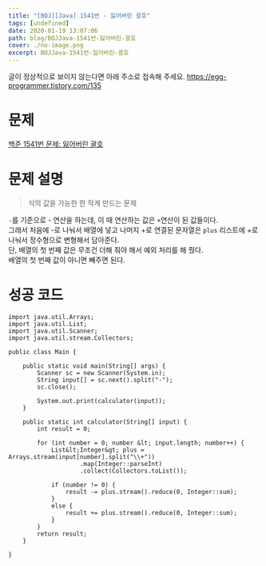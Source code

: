 ```yaml
---
title: "[BOJ][Java] 1541번 - 잃어버린 괄호"
tags: [undefined]
date: 2020-01-19 13:07:06
path: blog/BOJJava-1541번-잃어버린-괄호
cover: ./no-image.png
excerpt: BOJJava-1541번-잃어버린-괄호
---
```

글이 정상적으로 보이지 않는다면 아래 주소로 접속해 주세요.
https://egg-programmer.tistory.com/135
# 문제

[백준 1541번 문제: 잃어버린 괄호](https://www.acmicpc.net/problem/1541)

# 문제 설명

>  
> 식의 값을 가능한 한 작게 만드는 문제
> 

`` - ``를 기준으로 - 연산을 하는데, 이 때 연산하는 값은 `` + ``연산이 된 값들이다.  
그래서 처음에 -로 나눠서 배열에 넣고 나머지 +로 연결된 문자열은 `` plus `` 리스트에 +로 나눠서 정수형으로 변형해서 담아준다.  
단, 배열의 첫 번째 값은 무조건 더해 줘야 해서 예외 처리를 해 줬다.  
배열의 첫 번째 값이 아니면 빼주면 된다. 

# 성공 코드

    import java.util.Arrays;
    import java.util.List;
    import java.util.Scanner;
    import java.util.stream.Collectors;
    
    public class Main {
    
        public static void main(String[] args) {
            Scanner sc = new Scanner(System.in);
            String input[] = sc.next().split("-");
            sc.close();
    
            System.out.print(calculator(input));
        }
    
        public static int calculator(String[] input) {
            int result = 0;
    
            for (int number = 0; number &lt; input.length; number++) {
                List&lt;Integer&gt; plus = Arrays.stream(input[number].split("\\+"))
                        .map(Integer::parseInt)
                        .collect(Collectors.toList());
    
                if (number != 0) {
                    result -= plus.stream().reduce(0, Integer::sum);
                }
                else {
                    result += plus.stream().reduce(0, Integer::sum);
                }
            }
            return result;
        }
    
    }